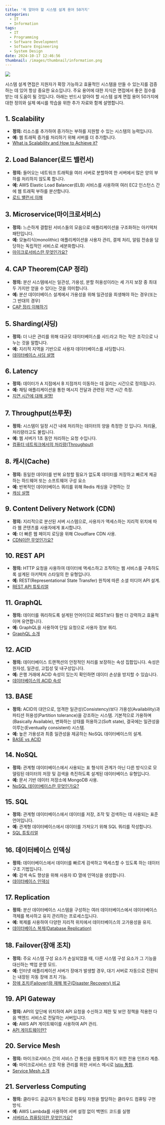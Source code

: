 ```yaml
---
title: '꼭 알아야 할 시스템 설계 용어 50가지'
categories:
  - IT
  - Information
tags:
  - IT
  - Programming
  - Software Development
  - Software Engineering
  - System Design
date: 2024-10-17 12:46:56
thumbnail: /images/thumbnail/information.png
---
```


![](/images/header/info-30.png)

시스템 설계 면접은 지원자가 확장 가능하고 효율적인 시스템을 만들 수 있는지를 검증하는 데 있어 항상 중요한 요소입니다. 주요 용어에 대한 지식은 면접에서 좋은 점수를 받는 데 도움이 될 것입니다. 아래는 반드시 알아야 할 시스템 설계 면접 용어 50가지에 대한 정의와 실제 예시를 학습을 위한 추가 자료와 함께 설명합니다.

## 1. Scalability

- **정의:** 리소스를 추가하여 증가하는 부하를 지원할 수 있는 시스템의 능력입니다.
- **예:** 웹 트래픽 증가를 처리하기 위해 서버를 더 추가합니다.
- [What is Scalability and How to Achieve it?](https://www.geeksforgeeks.org/what-is-scalability/)

## 2. Load Balancer(로드 밸런서)

- **정의:** 들어오는 네트워크 트래픽을 여러 서버로 분할하여 한 서버에서 많은 양의 부하를 처리하지 않도록 합니다.
- **예:** AWS Elastic Load Balancer(ELB) 서비스를 사용하여 여러 EC2 인스턴스 간에 웹 트래픽 부하를 분산합니다.
- [로드 밸런서 이해](https://www.f5.com/glossary/load-balancer)

## 3. Microservice(마이크로서비스)

- **정의:** 느슨하게 결합된 서비스들의 모음으로 애플리케이션을 구조화하는 아키텍처 패턴입니다.
- **예:** 모놀리식(monolithic) 애플리케이션을 사용자 관리, 결제 처리, 알림 전송을 담당하는 독립적인 서비스로 세분화합니다.
- [마이크로서비스란 무엇인가요?](https://aws.amazon.com/ko/microservices/)

## 4. CAP Theorem(CAP 정리)

- **정의:** 분산 시스템에서는 일관성, 가용성, 분할 허용성이라는 세 가지 보장 중 최대 두 가지만 얻을 수 있다는 것을 의미합니다.
- **예:** 분산 데이터베이스 설계에서 가용성을 위해 일관성을 희생해야 하는 경우(또는 그 반대의 경우)
- [CAP 정리 이해하기](https://www.scylladb.com/glossary/cap-theorem/)

## 5. Sharding(샤딩)

- **정의:** 더 나은 관리를 위해 대규모 데이터베이스를 샤드라고 하는 작은 조각으로 나누는 것을 말합니다.
- **예:** 지리적 지역을 기반으로 사용자 데이터베이스를 샤딩합니다.
- [데이터베이스 샤딩 설명](https://aws.amazon.com/what-is/database-sharding/)

## 6. Latency

- **정의:** 데이터가 A 지점에서 B 지점까지 이동하는 데 걸리는 시간으로 정의됩니다.
- **예:** 채팅 애플리케이션을 통한 메시지 전달과 관련된 지연 시간 측정.
- [지연 시간에 대해 설명!](https://www.cloudflare.com/ko-kr/learning/performance/glossary/what-is-latency/)

## 7. Throughput(쓰루풋)

- **정의:** 시스템이 일정 시간 내에 처리하는 데이터의 양을 측정한 것 입니다. 처리율, 처리량라고도 불립니다.
- **예:** 웹 서버가 1초 동안 처리하는 요청 수입니다.
- [컴퓨터 네트워크에서의 처리량(Throughput)](https://www.techtarget.com/searchnetworking/definition/throughput)

## 8. 캐시(Cache)

- **정의:** 동일한 데이터를 반복 요청할 필요가 없도록 데이터를 저장하고 빠르게 제공하는 하드웨어 또는 소프트웨어 구성 요소
- **예:** 반복적인 데이터베이스 쿼리를 위해 Redis 캐싱을 구현하는 것
- [캐싱 설명](https://aws.amazon.com/ko/caching/)

## 9. Content Delivery Network (CDN)

- **정의:** 지리적으로 분산된 서버 시스템으로, 사용자가 액세스하는 지리적 위치에 따라 웹 콘텐츠를 사용자에게 표시합니다.
- **예:** 더 빠른 웹 페이지 로딩을 위해 Cloudflare CDN 사용.
- [CDN이란 무엇인가요?](https://www.cloudflare.com/ko-kr/learning/cdn/what-is-a-cdn/)

## 10. REST API

- **정의:** HTTP 요청을 사용하여 데이터에 액세스하고 조작하는 웹 서비스를 구축하도록 설계된 아키텍처 스타일의 한 유형입니다.
- **예:** REST(Representational State Transfer) 원칙에 따른 소셜 미디어 API 설계.
- [REST API 튜토리얼](https://restfulapi.net/)

## 11. GraphQL

- **정의:** 데이터를 쿼리하도록 설계된 언어이므로 REST보다 훨씬 더 강력하고 효율적이며 유연합니다.
- **예:** GraphQL을 사용하여 단일 요청으로 사용자 정보 쿼리.
- [GraphQL 소개](https://www.digitalocean.com/community/tutorials/an-introduction-to-graphql)

## 12. ACID

- **정의:** 데이터베이스 트랜잭션의 안정적인 처리를 보장하는 속성 집합입니다. 속성은 원자성, 일관성, 고립성 및 내구성입니다.
- **예:** 은행 거래에 ACID 속성이 있는지 확인하면 데이터 손상을 방지할 수 있습니다.
- [데이터베이스의 ACID 속성](https://www.geeksforgeeks.org/acid-properties-in-dbms/)

## 13. BASE

- **정의:** ACID의 대안으로, 엄격한 일관성(Consistency)보다 가용성(Availability)과 파티션 허용성(Partition tolerance)을 강조하는 시스템. 기본적으로 가용하며(Basically Available), 변화하는 상태를 허용하고(Soft state), 결국에는 일관성을 이루는(Eventually consistent) 시스템.
- **예:** 높은 가용성과 최종 일관성을 제공하는 NoSQL 데이터베이스의 설계.
- [BASE vs ACID](https://aws.amazon.com/ko/compare/the-difference-between-acid-and-base-database/)

## 14. NoSQL

- **정의:** 관계형 데이터베이스에서 사용되는 표 형식의 관계가 아닌 다른 방식으로 모델링된 데이터의 저장 및 검색을 촉진하도록 설계된 데이터베이스 유형입니다.
- **예:** 문서 기반 데이터 저장소에 MongoDB 사용.
- [NoSQL 데이터베이스란 무엇인가요?](https://www.mongodb.com/resources/basics/databases/nosql-explained)

## 15. SQL

- **정의:** 관계형 데이터베이스에서 데이터를 저장, 조작 및 검색하는 데 사용되는 표준 언어입니다.
- **예:** 관계형 데이터베이스에서 데이터를 가져오기 위해 SQL 쿼리를 작성합니다.
- [SQL 튜토리얼](https://www.geeksforgeeks.org/sql-tutorial/)

## 16. 데이터베이스 인덱싱

- **정의:** 데이터베이스에서 데이터를 빠르게 검색하고 액세스할 수 있도록 하는 데이터 구조 기법입니다.
- **예:** 검색 속도 향상을 위해 사용자 ID 열에 인덱싱을 생성합니다.
- [데이터베이스 인덱싱](https://www.codecademy.com/article/sql-indexes)

## 17. Replication

- **정의:** 분산 데이터베이스 시스템을 구성하는 여러 데이터베이스에서 데이터베이스 객체를 복사하고 유지 관리하는 프로세스입니다.
- **예:** 복제를 사용하여 다양한 지리적 위치에서 데이터베이스의 고가용성을 유지.
- [데이터베이스 복제(Database Replication)](https://www.geeksforgeeks.org/data-replication-in-dbms/)

## 18. Failover(장애 조치)

- **정의:** 주요 시스템 구성 요소가 손실되었을 때, 다른 시스템 구성 요소가 그 기능을 대신하는 백업 운영 모드.
- **예:** 인터넷 애플리케이션 서버가 장애가 발생할 경우, 대기 서버로 자동으로 전환되는 내장된 자동 장애 조치 기능.
- [장애 조치(Failover)와 재해 복구(Disaster Recovery) 비교](https://macquariecloudservices.com/blog/failover-vs-disaster-recovery/)

## 19. API Gateway

- **정의:** API의 앞단에 위치하여 API 요청을 수신하고 제한 및 보안 정책을 적용한 다음 백엔드 서비스로 전달하는 서버입니다.
- **예:** AWS API 게이트웨이를 사용하여 API 관리.
- [API 게이트웨이란?](https://www.f5.com/glossary/api-gateway)

## 20. Service Mesh

- **정의:** 마이크로서비스 간의 서비스 간 통신을 원활하게 하기 위한 전용 인프라 계층.
- **예:** 마이크로서비스 상호 작용 관리를 위한 서비스 메시로 [Istio 통합](https://istio.io/latest/about/service-mesh/).
- [Service Mesh 소개](https://aws.amazon.com/what-is/service-mesh/#:~:text=A%20service%20mesh%20is%20a,the%20performance%20of%20the%20services.)

## 21. Serverless Computing

- **정의:** 클라우드 공급자가 동적으로 컴퓨팅 자원을 할당하는 클라우드 컴퓨팅 구현 방식.
- **예:** AWS Lambda를 사용하여 서버 설정 없이 백엔드 코드를 실행
- [서버리스 컴퓨팅이란 무엇인가요?](https://www.cloudflare.com/ko-kr/learning/serverless/what-is-serverless/)
